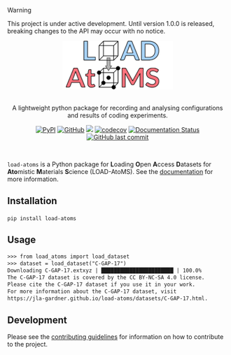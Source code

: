 > [!WARNING]
> This project is under active development. Until version 1.0.0 is released, breaking changes to the API may occur with no notice.
> 
<div align="center">
    <a href="https://jla-gardner.github.io/load-atoms/">
        <img src="https://raw.githubusercontent.com/jla-gardner/load-atoms/main/docs/source/logo.svg" width="50%"/>
    </a>
</div>
    
</br>

<div align="center">
    
A lightweight python package for recording and analysing configurations and results of coding experiments.

[![PyPI](https://img.shields.io/pypi/v/load-atoms)](https://pypi.org/project/load-atoms/)
[![GitHub](https://img.shields.io/github/license/jla-gardner/load-atoms)](LICENCE.md)
[![](https://github.com/jla-gardner/load-atoms/actions/workflows/tests.yaml/badge.svg?branch=main)](https://github.com/jla-gardner/load-atoms/actions/workflows/tests.yaml)
[![codecov](https://codecov.io/gh/jla-gardner/load-atoms/branch/main/graph/badge.svg)](https://codecov.io/gh/jla-gardner/load-atoms)
[![Documentation Status](https://img.shields.io/badge/documentation-live-green.svg)](https://jla-gardner.github.io/load-atoms/)
[![GitHub last commit](https://img.shields.io/github/last-commit/jla-gardner/load-atoms)]()

</div>

</br>

`load-atoms` is a Python package for **L**oading **O**pen **A**ccess **D**atasets for **Ato**mistic **M**aterials **S**cience (LOAD-AtoMS). 
See the [documentation](https://jla-gardner.github.io/load-atoms/) for more information.



## Installation

`pip install load-atoms`

## Usage

```pycon
>>> from load_atoms import load_dataset
>>> dataset = load_dataset("C-GAP-17")
Downloading C-GAP-17.extxyz | ███████████████████████ | 100.0% 
The C-GAP-17 dataset is covered by the CC BY-NC-SA 4.0 license.
Please cite the C-GAP-17 dataset if you use it in your work.
For more information about the C-GAP-17 dataset, visit
https://jla-gardner.github.io/load-atoms/datasets/C-GAP-17.html.
```

## Development

Please see the [contributing guidelines](https://jla-gardner.github.io/load-atoms/dev/developer-guide.html) for information on how to contribute to the project.
